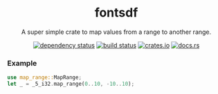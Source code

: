 <div align="center">

# fontsdf

A super simple crate to map values from a range to another range.

[![dependency status](https://deps.rs/repo/github/Overpeek/map-range/status.svg)](https://deps.rs/repo/github/Overpeek/map-range)
[![build status](https://github.com/Overpeek/map-range/actions/workflows/rust.yml/badge.svg)](https://github.com/Overpeek/map-range/actions)
[![crates.io](https://img.shields.io/crates/v/map-range.svg?label=map-range)](https://crates.io/crates/map-range)
[![docs.rs](https://docs.rs/map-range/badge.svg)](https://docs.rs/map-range/)

</div>

### Example

```rust
use map_range::MapRange;
let _ = _5_i32.map_range(0..10, -10..10);
```
